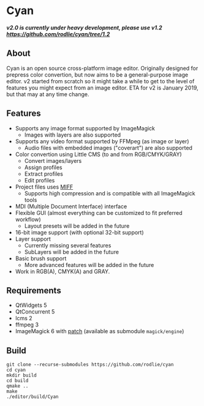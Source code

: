 # Cyan

***v2.0 is currently under heavy development, please use v1.2 https://github.com/rodlie/cyan/tree/1.2***

## About

Cyan is an open source cross-platform image editor. Originally designed for prepress color convertion, but now aims to be a general-purpose image editor. v2 started from scratch so it might take a while to get to the level of features you might expect from an image editor. ETA for v2 is January 2019, but that may at any time change.

## Features

* Supports any image format supported by ImageMagick
  * Images with layers are also supported
* Supports any video format supported by FFMpeg (as image or layer)
  * Audio files with embedded images ("coverart") are also supported
* Color convertion using Little CMS (to and from RGB/CMYK/GRAY)
  * Convert images/layers
  * Assign profiles
  * Extract profiles
  * Edit profiles
* Project files uses [MIFF](https://imagemagick.org/script/miff.php)
  * Supports high compression and is compatible with all ImageMagick tools
* MDI (Multiple Document Interface) interface
* Flexible GUI (almost everything can be customized to fit preferred workflow)
  * Layout presets will be added in the future
* 16-bit image support (with optional 32-bit support)
* Layer support
  * Currently missing several features
  * SubLayers will be added in the future
* Basic brush support
  * More advanced features will be added in the future
* Work in RGB(A), CMYK(A) and GRAY.

## Requirements

 * QtWidgets 5
 * QtConcurrent 5
 * lcms 2
 * ffmpeg 3
 * ImageMagick 6 with [patch](https://github.com/rodlie/ImageMagick6/commit/dffafb716da8d31f41a2e28e1b43a74d0edeaef3) (available as submodule ``magick/engine``)

## Build

```
git clone --recurse-submodules https://github.com/rodlie/cyan
cd cyan
mkdir build
cd build
qmake ..
make
./editor/build/Cyan
```

